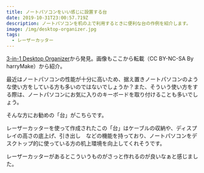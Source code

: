 ```yaml
---
title: ノートパソコンをいい感じに設置する台
date: 2019-10-31T23:00:57.719Z
description: ノートパソコンを机の上で利用するときに便利な台の作例を紹介します。
image: /img/desktop-organizer.jpg
tags:
  - レーザーカッター
---
```

[3-in-1 Desktop Organizer](https://www.instructables.com/id/3-in-1-Desktop-Organizer/)から発見。画像もここから転載（CC BY-NC-SA By harryMake）から紹介。

最近はノートパソコンの性能が十分に高いため、据え置きノートパソコンのような使い方をしている方も多いのではないでしょうか？また、そういう使い方をする際は、ノートパソコンにお気に入りのキーボードを取り付けることも多いでしょう。

そんな方にお勧めの「台」がこちらです。

レーザーカッターを使って作成されたこの「台」はケーブルの収納や、ディスプレイの高さの底上げ、引き出し　などの機能を持っており、ノートパソコンをデスクトップ的に使っている方の机上環境を向上してくれそうです。

レーザーカッターがあるとこういうものがさっと作れるのが良いなぁと感じました。
